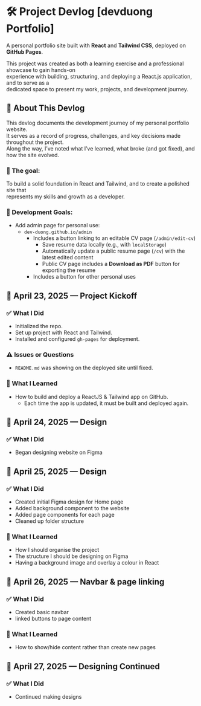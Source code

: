 # 🛠️ Project Devlog [devduong Portfolio]

A personal portfolio site built with **React** and **Tailwind CSS**, deployed on **GitHub Pages**.

This project was created as both a learning exercise and a professional showcase to gain hands-on  
experience with building, structuring, and deploying a React.js application, and to serve as a  
dedicated space to present my work, projects, and development journey.

## 📌 About This Devlog

This devlog documents the development journey of my personal portfolio website.  
It serves as a record of progress, challenges, and key decisions made throughout the project.  
Along the way, I’ve noted what I’ve learned, what broke (and got fixed), and how the site evolved.

### 🎯 The goal:

To build a solid foundation in React and Tailwind, and to create a polished site that  
represents my skills and growth as a developer.

### 🥅 Development Goals:

- Add admin page for personal use:
  - `dev-duong.github.io/admin`
    - Includes a button linking to an editable CV page (`/admin/edit-cv`)
      - Save resume data locally (e.g., with `localStorage`)
      - Automatically update a public resume page (`/cv`) with the latest edited content
      - Public CV page includes a **Download as PDF** button for exporting the resume
    - Includes a button for other personal uses

## 📅 April 23, 2025 — Project Kickoff

### ✅ What I Did

- Initialized the repo.
- Set up project with React and Tailwind.
- Installed and configured `gh-pages` for deployment.

### ⚠️ Issues or Questions

- `README.md` was showing on the deployed site until fixed.

### 🧠 What I Learned

- How to build and deploy a ReactJS & Tailwind app on GitHub.
  - Each time the app is updated, it must be built and deployed again.

## 📅 April 24, 2025 — Design

### ✅ What I Did

- Began designing website on Figma

## 📅 April 25, 2025 — Design

### ✅ What I Did

- Created initial Figma design for Home page
- Added background component to the website
- Added page components for each page
- Cleaned up folder structure

### 🧠 What I Learned

- How I should organise the project
- The structure I should be designing on Figma
- Having a background image and overlay a colour in React

## 📅 April 26, 2025 — Navbar & page linking

### ✅ What I Did

- Created basic navbar
- linked buttons to page content

### 🧠 What I Learned

- How to show/hide content rather than create new pages

## 📅 April 27, 2025 — Designing Continued

### ✅ What I Did

- Continued making designs
